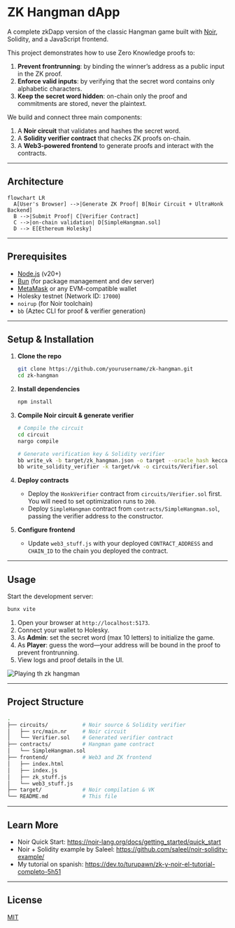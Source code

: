 # ZK Hangman dApp

A complete zkDapp version of the classic Hangman game built with [Noir](https://noir-lang.org/), Solidity, and a JavaScript frontend.

This project demonstrates how to use Zero Knowledge proofs to:

1. **Prevent frontrunning**: by binding the winner’s address as a public input in the ZK proof.
2. **Enforce valid inputs**: by verifying that the secret word contains only alphabetic characters.
3. **Keep the secret word hidden**: on-chain only the proof and commitments are stored, never the plaintext.

We build and connect three main components:

1. A **Noir circuit** that validates and hashes the secret word.
2. A **Solidity verifier contract** that checks ZK proofs on-chain.
3. A **Web3-powered frontend** to generate proofs and interact with the contracts.

---

## Architecture

```mermaid
flowchart LR
  A[User's Browser] -->|Generate ZK Proof| B[Noir Circuit + UltraHonk Backend]
  B -->|Submit Proof| C[Verifier Contract]
  C -->|on-chain validation| D[SimpleHangman.sol]
  D --> E[Ethereum Holesky]
```

---

## Prerequisites

- [Node.js](https://nodejs.org/) (v20+)
- [Bun](https://bun.sh/) (for package management and dev server)
- [MetaMask](https://metamask.io/) or any EVM-compatible wallet
- Holesky testnet (Network ID: `17000`)
- `noirup` (for Noir toolchain)
- `bb` (Aztec CLI for proof & verifier generation)

---

## Setup & Installation

1. **Clone the repo**
   ```bash
   git clone https://github.com/yourusername/zk-hangman.git
   cd zk-hangman
   ```

2. **Install dependencies**
   ```bash
   npm install
   ```

3. **Compile Noir circuit & generate verifier**
   ```bash
   # Compile the circuit
   cd circuit
   nargo compile

   # Generate verification key & Solidity verifier
   bb write_vk -b target/zk_hangman.json -o target --oracle_hash keccak
   bb write_solidity_verifier -k target/vk -o circuits/Verifier.sol
   ```

4. **Deploy contracts**
   - Deploy the `HonkVerifier` contract from `circuits/Verifier.sol` first. You will need to set optimization runs to `200`.
   - Deploy `SimpleHangman` contract from `contracts/SimpleHangman.sol`, passing the verifier address to the constructor.

5. **Configure frontend**
   - Update `web3_stuff.js` with your deployed `CONTRACT_ADDRESS` and `CHAIN_ID` to the chain you deployed the contract.

---

## Usage

Start the development server:

```bash
bunx vite
```

1. Open your browser at `http://localhost:5173`.
2. Connect your wallet to Holesky.
3. As **Admin**: set the secret word (max 10 letters) to initialize the game.
4. As **Player**: guess the word—your address will be bound in the proof to prevent frontrunning.
5. View logs and proof details in the UI.

![Playing th zk hangman](https://dev-to-uploads.s3.amazonaws.com/uploads/articles/31zn4thz6q32kau24837.png)

---

## Project Structure

```bash
.
├── circuits/           # Noir source & Solidity verifier
│   ├── src/main.nr     # Noir circuit
│   └── Verifier.sol    # Generated verifier contract
├── contracts/          # Hangman game contract
│   └── SimpleHangman.sol
├── frontend/           # Web3 and ZK frontend
│   ├── index.html
│   ├── index.js
│   ├── zk_stuff.js
│   └── web3_stuff.js
├── target/             # Noir compilation & VK
└── README.md           # This file
```

---

## Learn More

- Noir Quick Start: https://noir-lang.org/docs/getting_started/quick_start
- Noir + Solidity example by Saleel: https://github.com/saleel/noir-solidity-example/
- My tutorial on spanish: https://dev.to/turupawn/zk-y-noir-el-tutorial-completo-5h51

---

## License

[MIT](LICENSE)

